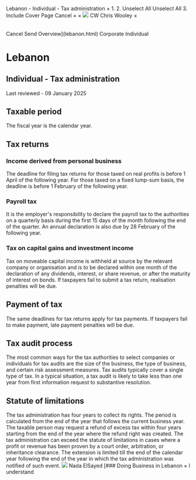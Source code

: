 Lebanon - Individual - Tax administration
×
1.
2.
Unselect All
Unselect All
3.
Include Cover Page
Cancel
×
×
![](-/media/world-wide-tax-summaries/attachments/global---chris-wooley.ashx%3Frev=ac5e5f3223b34096b1afc2a6009c7320&revision=ac5e5f32-23b3-4096-b1af-c2a6009c7320&hash=859B7ADC84DC2CBEC9760E9E6EE7DE6D0A8BFCDF)
CW
Chris Wooley
×
######
Cancel
Send
Overview](lebanon.html)
Corporate
Individual
# Lebanon
## Individual - Tax administration
Last reviewed - 09 January 2025
## Taxable period
The fiscal year is the calendar year.
## Tax returns
### Income derived from personal business
The deadline for filing tax returns for those taxed on real profits is before 1 April of the following year. For those taxed on a fixed lump-sum basis, the deadline is before 1 February of the following year.
### Payroll tax
It is the employer's responsibility to declare the payroll tax to the authorities on a quarterly basis during the first 15 days of the month following the end of the quarter. An annual declaration is also due by 28 February of the following year.
### Tax on capital gains and investment income
Tax on moveable capital income is withheld at source by the relevant company or organisation and is to be declared within one month of the declaration of any dividends, interest, or share revenue, or after the maturity of interest on bonds.
If taxpayers fail to submit a tax return, realisation penalties will be due.
## Payment of tax
The same deadlines for tax returns apply for tax payments.
If taxpayers fail to make payment, late payment penalties will be due.
## Tax audit process
The most common ways for the tax authorities to select companies or individuals for tax audits are the size of the business, the type of business, and certain risk assessment measures.
Tax audits typically cover a single type of tax.
In a typical situation, a tax audit is likely to take less than one year from first information request to substantive resolution.
## Statute of limitations
The tax administration has four years to collect its rights. The period is calculated from the end of the year that follows the current business year.
The taxable person may request a refund of excess tax within four years starting from the end of the year where the refund right was created.
The tax administration can exceed the statute of limitations in cases where a profit or revenue has been proven by a court order, arbitration, or inheritance clearance. The extension is limited till the end of the calendar year following the end of the year in which the tax administration was notified of such event.
![](-/media/world-wide-tax-summaries/attachments/lebanon---nadaelsayed.ashx%3Frev=a44191e17bdd448387370d6202f9b13f&revision=a44191e1-7bdd-4483-8737-0d6202f9b13f&hash=D875F986376D33C5295B269AEFCBB84BBCA8D1A0)
Nada ElSayed
[### Doing Business in Lebanon
×
I understand